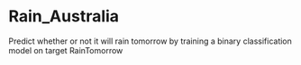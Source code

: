 # Rain_Australia
Predict whether or not it will rain tomorrow by training a binary classification model on target RainTomorrow
